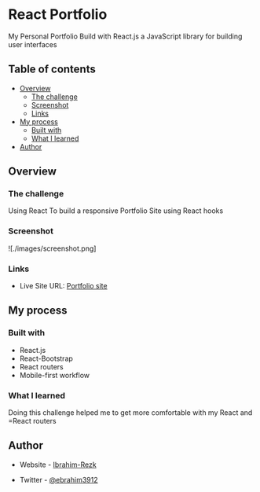 # React Portfolio

My Personal Portfolio Build with React.js a JavaScript library for building user interfaces

## Table of contents

-   [Overview](#overview)
    -   [The challenge](#the-challenge)
    -   [Screenshot](#screenshot)
    -   [Links](#links)
-   [My process](#my-process)
    -   [Built with](#built-with)
    -   [What I learned](#what-i-learned)
-   [Author](#author)

## Overview

### The challenge

Using React To build a responsive Portfolio Site using React hooks

### Screenshot

![./images/screenshot.png]

### Links

-   Live Site URL: [Portfolio site](https://ibrahim-rezq.netlify.app/)

## My process

### Built with

-   React.js
-   React-Bootstrap
-   React routers
-   Mobile-first workflow

### What I learned

Doing this challenge helped me to get more comfortable with my React and =React routers

## Author

-   Website - [Ibrahim-Rezk](https://ibrahim-rezq.netlify.app/)

-   Twitter - [@ebrahim3912](https://twitter.com/ebrahim3912)
